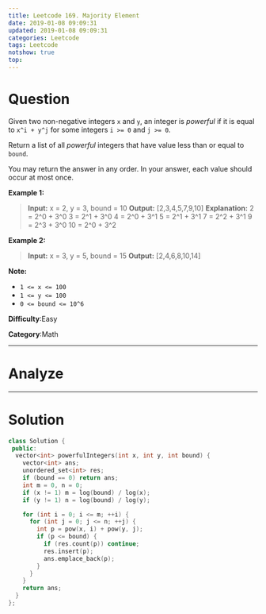 ```yaml
---
title: Leetcode 169. Majority Element
date: 2019-01-08 09:09:31
updated: 2019-01-08 09:09:31
categories: Leetcode
tags: Leetcode
notshow: true
top:
---
```


# Question

Given two non-negative integers  `x`  and  `y`, an integer is  _powerful_ if it is equal to  `x^i + y^j` for some integers  `i >= 0`  and  `j >= 0`.

Return a list of all  _powerful_  integers that have value less than or equal to  `bound`.

You may return the answer in any order. In your answer, each value should occur at most once.

**Example 1:**

> **Input:** x = 2, y = 3, bound = 10
> **Output:** [2,3,4,5,7,9,10]
> **Explanation:**
> 2 = 2^0 + 3^0
> 3 = 2^1 + 3^0
> 4 = 2^0 + 3^1
> 5 = 2^1 + 3^1
> 7 = 2^2 + 3^1
> 9 = 2^3 + 3^0
> 10 = 2^0 + 3^2

**Example 2:**

> **Input:** x = 3, y = 5, bound = 15
> **Output:** [2,4,6,8,10,14]

**Note:**

- `1 <= x <= 100`
- `1 <= y <= 100`
- `0 <= bound <= 10^6`

**Difficulty**:Easy

**Category**:Math

<!-- more -->

------------

# Analyze

------------

# Solution

```cpp
class Solution {
 public:
  vector<int> powerfulIntegers(int x, int y, int bound) {
    vector<int> ans;
    unordered_set<int> res;
    if (bound == 0) return ans;
    int m = 0, n = 0;
    if (x != 1) m = log(bound) / log(x);
    if (y != 1) n = log(bound) / log(y);

    for (int i = 0; i <= m; ++i) {
      for (int j = 0; j <= n; ++j) {
        int p = pow(x, i) + pow(y, j);
        if (p <= bound) {
          if (res.count(p)) continue;
          res.insert(p);
          ans.emplace_back(p);
        }
      }
    }
    return ans;
  }
};
```